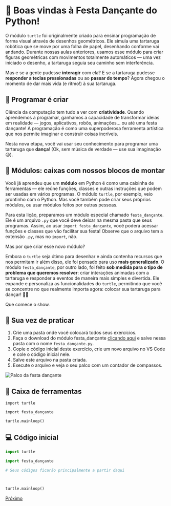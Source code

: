# 🎉 Boas vindas à Festa Dançante do Python!

O módulo `turtle` foi originalmente criado para ensinar programação de forma
visual através de desenhos geométricos. Ele simula uma tartaruga robótica que
se move por uma folha de papel, desenhando conforme vai andando. Durante nossas
aulas anteriores, usamos esse módulo para criar figuras geométricas com
movimentos totalmente automáticos — uma vez iniciado o desenho, a tartaruga
seguia seu caminho sem interferência.

Mas e se a gente pudesse **interagir** com ela? E se a tartaruga pudesse
**responder a teclas pressionadas** ou ao **passar do tempo**? Agora chegou o
momento de dar mais vida (e ritmo!) à sua tartaruga.

## 🧠 Programar é criar

Ciência da computação tem tudo a ver com **criatividade**. Quando aprendemos a
programar, ganhamos a capacidade de transformar ideias em realidade — jogos,
aplicativos, robôs, animações… ou até uma festa dançante! A programação é como
uma superpoderosa ferramenta artística que nos permite imaginar e construir
coisas incríveis.

Nesta nova etapa, você vai usar seu conhecimento para programar uma tartaruga
que **dança**! (Ok, sem música de verdade — use sua imaginação 😉).

## 🧩 Módulos: caixas com nossos blocos de montar

Você já aprendeu que um **módulo** em Python é como uma caixinha de ferramentas
— ele reúne funções, classes e outras instruções que podem ser usadas em vários
programas. O módulo `turtle`, por exemplo, veio prontinho com o Python. Mas você
também pode criar seus próprios módulos, ou usar módulos feitos por outras
pessoas.

Para esta lição, preparamos um módulo especial chamado `festa_dançante`. Ele é
um arquivo `.py` que você deve deixar na mesma pasta que seus programas. Assim,
ao usar `import festa_dançante`, você poderá acessar funções e classes que vão
facilitar sua festa! Observe que o arquivo tem a extensão `.py`, mas no
`import`, não.

Mas por que criar esse novo módulo?

Embora o `turtle` seja ótimo para desenhar e ainda contenha recursos que nos
permitam ir além disso, ele foi pensado para uso **mais generalizado**. O
módulo  `festa_dançante`, por outro lado, foi feito **sob medida para o tipo
de problema que queremos resolver**: criar interações animadas com a tartaruga
e responder a eventos de maneira mais simples e divertida. Ele expande e
personaliza as funcionalidades do `turtle`, permitindo que você se concentre
no que realmente importa agora: colocar sua tartaruga para dançar! 💃🐢

Que comece o show.


## 💃 Sua vez de praticar

1) Crie uma pasta onde você colocará todos seus exercícios.
1) Faça o download do módulo festa_dançante [clicando aqui](https://raw.githubusercontent.com/adorilson/kareto/refs/heads/main/07_curso_expresso/02_festa_dan%C3%A7ante/festa_dan%C3%A7ante.py) e salve nessa pasta com
o nome `festa_dançante.py`.
1) Copie o código inicial deste exercício, crie um novo arquivo no VS Code
e cole o código inicial nele.
1) Salve este arquivo na pasta criada.
1) Execute o arquivo e veja o seu palco com um contador de compassos.

![Palco da festa dançante](README.gif "Palco da festa dançante")

## 🧰 Caixa de ferramentas

`import turtle`

`import festa_dançante`

`turtle.mainloop()`


## 💻 Código inicial

```python
import turtle

import festa_dançante

# Seus códigos ficarão principalmente a partir daqui



turtle.mainloop()
```


[Próximo](02_cria_dançarino.md)